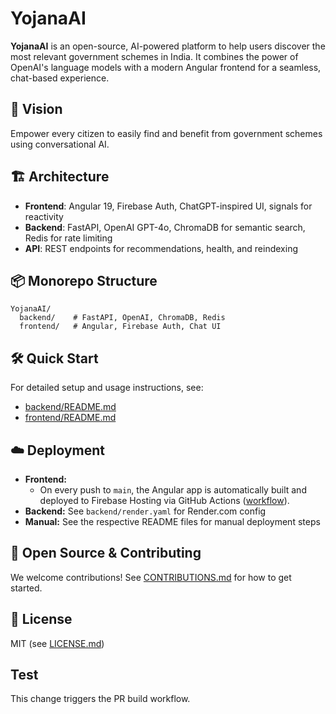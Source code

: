 # YojanaAI

**YojanaAI** is an open-source, AI-powered platform to help users discover the most relevant government schemes in India. It combines the power of OpenAI's language models with a modern Angular frontend for a seamless, chat-based experience.

## 🚀 Vision
Empower every citizen to easily find and benefit from government schemes using conversational AI.

## 🏗️ Architecture
- **Frontend**: Angular 19, Firebase Auth, ChatGPT-inspired UI, signals for reactivity
- **Backend**: FastAPI, OpenAI GPT-4o, ChromaDB for semantic search, Redis for rate limiting
- **API**: REST endpoints for recommendations, health, and reindexing

## 📦 Monorepo Structure
```
YojanaAI/
  backend/    # FastAPI, OpenAI, ChromaDB, Redis
  frontend/   # Angular, Firebase Auth, Chat UI
```

## 🛠️ Quick Start
For detailed setup and usage instructions, see:
- [backend/README.md](backend/README.md)
- [frontend/README.md](frontend/README.md)

## ☁️ Deployment
- **Frontend:**
  - On every push to `main`, the Angular app is automatically built and deployed to Firebase Hosting via GitHub Actions ([workflow](.github/workflows/firebase-hosting-merge.yml)).
- **Backend:** See `backend/render.yaml` for Render.com config
- **Manual:** See the respective README files for manual deployment steps

## 🤝 Open Source & Contributing
We welcome contributions! See [CONTRIBUTIONS.md](CONTRIBUTIONS.md) for how to get started.

## 📄 License
MIT (see [LICENSE.md](LICENSE.md)) 
## Test
This change triggers the PR build workflow.
